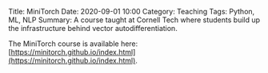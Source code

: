 Title: MiniTorch
Date: 2020-09-01 10:00
Category: Teaching
Tags: Python, ML, NLP
Summary: A course taught at Cornell Tech where students build up the infrastructure behind vector autodifferentiation. 


The MiniTorch course is available here: [https://minitorch.github.io/index.html](https://minitorch.github.io/index.html).
